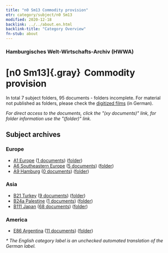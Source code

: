 ```yaml
---
title: "n0 Sm13 Commodity provision"
etr: category/subject/n0 Sm13
modified: 2020-12-18
backlink: ../../about.en.html
backlink-title: "Category Overview"
fn-stub: about
---
```


### Hamburgisches Welt-Wirtschafts-Archiv (HWWA)
# [n0 Sm13]{.gray}&#8201; Commodity provision&#160; 





In total 7 subject folders, 95 documents - folders incomplete.
For material not published as folders, please check the [digitized films](/film/h1_sh) (in German).

_For direct access to the documents, click the "(xy documents)" link, for folder information use the "(folder)" link._

## Subject archives



### Europe

- [A1 Europe](../../../geo/about.en.html#A1) (<a href="https://dfg-viewer.de/show/?tx_dlf[id]=https://pm20.zbw.eu/mets/sh/1408xx/140892/1457xx/145796/public.mets.en.xml" target="_blank">1 documents</a>) ([folder](http://purl.org/pressemappe20/folder/sh/140892,145796))
- [A6 Southeastern Europe](../../../geo/about.en.html#A6) (<a href="https://dfg-viewer.de/show/?tx_dlf[id]=https://pm20.zbw.eu/mets/sh/1409xx/140900/1457xx/145796/public.mets.en.xml" target="_blank">5 documents</a>) ([folder](http://purl.org/pressemappe20/folder/sh/140900,145796))
- [A9 Hamburg](../../../geo/about.en.html#A9) (<a href="https://dfg-viewer.de/show/?tx_dlf[id]=https://pm20.zbw.eu/mets/sh/1409xx/140905/1457xx/145796/public.mets.en.xml" target="_blank">0 documents</a>) ([folder](http://purl.org/pressemappe20/folder/sh/140905,145796))

### Asia

- [B21 Turkey](../../../geo/about.en.html#B21) (<a href="https://dfg-viewer.de/show/?tx_dlf[id]=https://pm20.zbw.eu/mets/sh/1411xx/141111/1457xx/145796/public.mets.en.xml" target="_blank">9 documents</a>) ([folder](http://purl.org/pressemappe20/folder/sh/141111,145796))
- [B24a Palestine](../../../geo/about.en.html#B24a) (<a href="https://dfg-viewer.de/show/?tx_dlf[id]=https://pm20.zbw.eu/mets/sh/1411xx/141115/1457xx/145796/public.mets.en.xml" target="_blank">1 documents</a>) ([folder](http://purl.org/pressemappe20/folder/sh/141115,145796))
- [B111 Japan](../../../geo/about.en.html#B111) (<a href="https://dfg-viewer.de/show/?tx_dlf[id]=https://pm20.zbw.eu/mets/sh/1412xx/141272/1457xx/145796/public.mets.en.xml" target="_blank">68 documents</a>) ([folder](http://purl.org/pressemappe20/folder/sh/141272,145796))

### America

- [E86 Argentina](../../../geo/about.en.html#E86) (<a href="https://dfg-viewer.de/show/?tx_dlf[id]=https://pm20.zbw.eu/mets/sh/1416xx/141692/1457xx/145796/public.mets.en.xml" target="_blank">11 documents</a>) ([folder](http://purl.org/pressemappe20/folder/sh/141692,145796))


_* The English category label is an unchecked automated translation of the German label._

